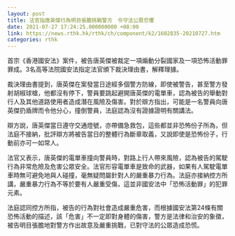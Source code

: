 ```yaml
---
layout: post
title: 法官指唐英傑行為明目張膽挑戰警方　令守法公眾恐懼
date: 2021-07-27 17:24:25.000000000 +08:00
link: https://news.rthk.hk/rthk/ch/component/k2/1602835-20210727.htm
categories: rthk
---
```


首宗《香港國安法》案件，被告唐英傑被裁定一項煽動分裂國家及一項恐怖活動罪罪成。3名高等法院國安法指定法官頒下裁決理由書，解釋理據。

裁決理由書提到，唐英傑在案發當日途經多個警方防線，即使被警告，甚至警方發射胡椒球槍，他都沒有停下，警員要跳起避開唐英傑的電單車，認為被告的舉動對行人及其他道路使用者造成潛在風險及傷害。對於辯方指出，可能是一名警員向唐英傑扔盾牌而令他分心，撞倒警員，法庭認為沒有證據證明有關講法。

辯方說，唐英傑當日遵守交通燈號，亦帶備急救包，這些都並非恐怖份子所為，但法庭不接納，批評辯方將被告當日的整體行為斷章取義，又說即使是恐怖份子，行動前亦可一如常人。

法官又表示，唐英傑的電單車撞向警員時，對路上行人帶來風險，認為被告的駕駛行為非常危險及危害公眾安全。法官形容電單車是致命的武器，如果有人駕駛電單車時無可避免地與人碰撞，毫無疑問屬針對人的嚴重暴力行為。法庭亦接納控方所講，嚴重暴力行為不等於要有人嚴重受傷，這並非國安法中「恐怖活動罪」的犯罪元素。

法庭認同控方所指，被告的行為對社會造成嚴重危害，而根據國安法第24條有關恐怖活動的描述，該「危害」不一定即對身體的傷害，警方是法律和治安的象徵，被告明目張膽地對警方作出故意及嚴重挑戰，已對守法的公眾造成恐慌。
